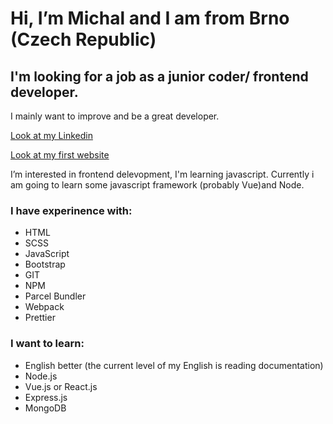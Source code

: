 # Hi, I’m Michal and I am from Brno (Czech Republic)

## <b>I'm looking</b> for a job as a junior coder/ frontend developer.
I mainly want to improve and be a great developer.


[Look at my Linkedin](https://www.linkedin.com/in/vysmich/)


[Look at my first website](http://kovo-vyskocil.epizy.com/)

I’m interested in frontend delevopment, I'm learning javascript. Currently i am going to learn some javascript framework (probably Vue)and Node.

### I have experinence with:
* HTML
* SCSS
* JavaScript
* Bootstrap
* GIT
* NPM
* Parcel Bundler
* Webpack
* Prettier


### I want to learn:
* English better (the current level of my English is reading documentation)
* Node.js
* Vue.js or React.js
* Express.js
* MongoDB

<!---
vysmich/vysmich is a ✨ special ✨ repository because its `README.md` (this file) appears on your GitHub profile.
You can click the Preview link to take a look at your changes.
--->

